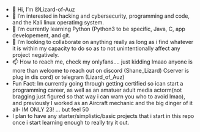 - 👋 Hi, I’m @Lizard-of-Auz
- 👀 I’m interested in hacking and cybersecurity, programming and code, and the Kali linux operatimg system.
- 🌱 I’m currently learning Python (Python3 to be specific, Java, C, app developement, and git.
- 💞️ I’m looking to collaborate on anything really as long as i find whatever it is within my capacity to do so as to not unintentionally affect any project negatively.
- 📫 How to reach me, check my onlyfans.... just kidding lmaao anyone is more than welcome to reach out on discord (Shane_Lizard) Cserver is plug in dis cord) or telegram (Lizard_of_Auz)
- Fun Fact: Im currently going through getting certified so ican start a programming career, as well as an amatuer adult media actorm(not bragging just figured so that way i can warn you who to avoid lmao), and previously I worked as an Aircraft mechanic and the big dinger of it all- IM ONLY 23! ... but feel 50
- I plan to have any starter/simplistic/basic projects that i start in this repo once i start learning enough to really try it out.

<!---
Lizard-of-Auz/Lizard-of-Auz is a ✨ special ✨ repository because its `README.md` (this file) appears on your GitHub profile.
You can click the Preview link to take a look at your changes.
--->
